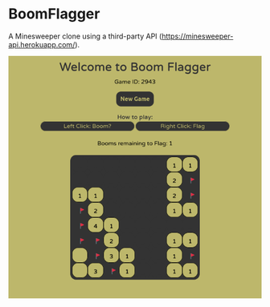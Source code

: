 # BoomFlagger

A Minesweeper clone using a third-party API (https://minesweeper-api.herokuapp.com/).

![](./BoomFlagger.png)
